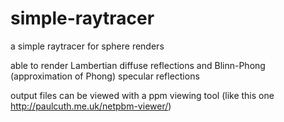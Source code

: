 # simple-raytracer

a simple raytracer for sphere renders

able to render Lambertian diffuse reflections and Blinn-Phong (approximation of Phong) specular reflections

output files can be viewed with a ppm viewing tool (like this one http://paulcuth.me.uk/netpbm-viewer/)
